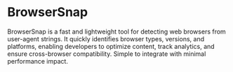 # BrowserSnap
BrowserSnap is a fast and lightweight tool for detecting web browsers from user-agent strings. It quickly identifies browser types, versions, and platforms, enabling developers to optimize content, track analytics, and ensure cross-browser compatibility. Simple to integrate with minimal performance impact.
